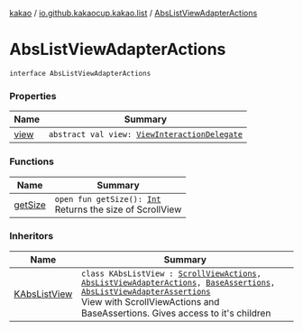 [kakao](../../index.md) / [io.github.kakaocup.kakao.list](../index.md) / [AbsListViewAdapterActions](./index.md)

# AbsListViewAdapterActions

`interface AbsListViewAdapterActions`

### Properties

| Name | Summary |
|---|---|
| [view](view.md) | `abstract val view: `[`ViewInteractionDelegate`](../../io.github.kakaocup.kakao.delegate/-view-interaction-delegate/index.md) |

### Functions

| Name | Summary |
|---|---|
| [getSize](get-size.md) | `open fun getSize(): `[`Int`](https://kotlinlang.org/api/latest/jvm/stdlib/kotlin/-int/index.html)<br>Returns the size of ScrollView |

### Inheritors

| Name | Summary |
|---|---|
| [KAbsListView](../-k-abs-list-view/index.md) | `class KAbsListView : `[`ScrollViewActions`](../../io.github.kakaocup.kakao.scroll/-scroll-view-actions/index.md)`, `[`AbsListViewAdapterActions`](./index.md)`, `[`BaseAssertions`](../../io.github.kakaocup.kakao.common.assertions/-base-assertions/index.md)`, `[`AbsListViewAdapterAssertions`](../-abs-list-view-adapter-assertions/index.md)<br>View with ScrollViewActions and BaseAssertions. Gives access to it's children |
